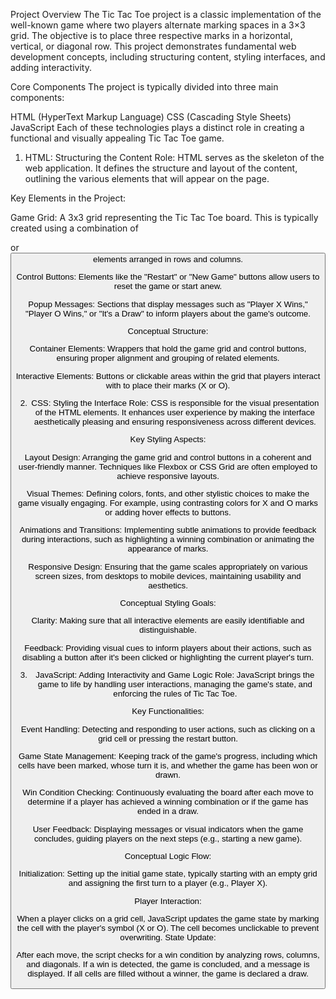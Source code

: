 Project Overview
The Tic Tac Toe project is a classic implementation of the well-known game where two players alternate marking spaces in a 3×3 grid. The objective is to place three respective marks in a horizontal, vertical, or diagonal row. This project demonstrates fundamental web development concepts, including structuring content, styling interfaces, and adding interactivity.

Core Components
The project is typically divided into three main components:

HTML (HyperText Markup Language)
CSS (Cascading Style Sheets)
JavaScript
Each of these technologies plays a distinct role in creating a functional and visually appealing Tic Tac Toe game.

1. HTML: Structuring the Content
Role: HTML serves as the skeleton of the web application. It defines the structure and layout of the content, outlining the various elements that will appear on the page.

Key Elements in the Project:

Game Grid: A 3x3 grid representing the Tic Tac Toe board. This is typically created using a combination of <div> or <button> elements arranged in rows and columns.

Control Buttons: Elements like the "Restart" or "New Game" buttons allow users to reset the game or start anew.

Popup Messages: Sections that display messages such as "Player X Wins," "Player O Wins," or "It's a Draw" to inform players about the game's outcome.

Conceptual Structure:

Container Elements: Wrappers that hold the game grid and control buttons, ensuring proper alignment and grouping of related elements.

Interactive Elements: Buttons or clickable areas within the grid that players interact with to place their marks (X or O).

2. CSS: Styling the Interface
Role: CSS is responsible for the visual presentation of the HTML elements. It enhances user experience by making the interface aesthetically pleasing and ensuring responsiveness across different devices.

Key Styling Aspects:

Layout Design: Arranging the game grid and control buttons in a coherent and user-friendly manner. Techniques like Flexbox or CSS Grid are often employed to achieve responsive layouts.

Visual Themes: Defining colors, fonts, and other stylistic choices to make the game visually engaging. For example, using contrasting colors for X and O marks or adding hover effects to buttons.

Animations and Transitions: Implementing subtle animations to provide feedback during interactions, such as highlighting a winning combination or animating the appearance of marks.

Responsive Design: Ensuring that the game scales appropriately on various screen sizes, from desktops to mobile devices, maintaining usability and aesthetics.

Conceptual Styling Goals:

Clarity: Making sure that all interactive elements are easily identifiable and distinguishable.

Feedback: Providing visual cues to inform players about their actions, such as disabling a button after it's been clicked or highlighting the current player's turn.

3. JavaScript: Adding Interactivity and Game Logic
Role: JavaScript brings the game to life by handling user interactions, managing the game's state, and enforcing the rules of Tic Tac Toe.

Key Functionalities:

Event Handling: Detecting and responding to user actions, such as clicking on a grid cell or pressing the restart button.

Game State Management: Keeping track of the game's progress, including which cells have been marked, whose turn it is, and whether the game has been won or drawn.

Win Condition Checking: Continuously evaluating the board after each move to determine if a player has achieved a winning combination or if the game has ended in a draw.

User Feedback: Displaying messages or visual indicators when the game concludes, guiding players on the next steps (e.g., starting a new game).

Conceptual Logic Flow:

Initialization: Setting up the initial game state, typically starting with an empty grid and assigning the first turn to a player (e.g., Player X).

Player Interaction:

When a player clicks on a grid cell, JavaScript updates the game state by marking the cell with the player's symbol (X or O).
The cell becomes unclickable to prevent overwriting.
State Update:

After each move, the script checks for a win condition by analyzing rows, columns, and diagonals.
If a win is detected, the game is concluded, and a message is displayed.
If all cells are filled without a winner, the game is declared a draw.
